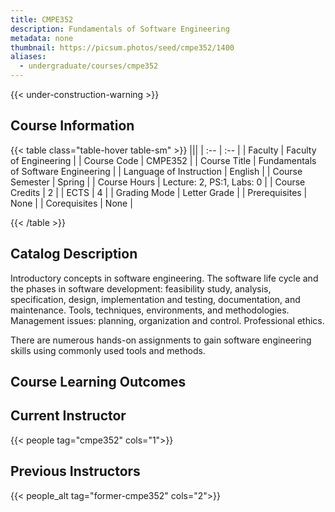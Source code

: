 ```yaml
---
title: CMPE352
description: Fundamentals of Software Engineering
metadata: none
thumbnail: https://picsum.photos/seed/cmpe352/1400
aliases:
  - undergraduate/courses/cmpe352
---
```


{{< under-construction-warning >}}
## Course Information

<!-- prettier-ignore-start -->
{{< table class="table-hover table-sm" >}}
|||
| :-- | :-- |
| Faculty | Faculty of Engineering |
| Course Code | CMPE352 |
| Course Title | Fundamentals of Software Engineering |
| Language of Instruction | English |
| Course Semester | Spring |
| Course Hours | Lecture: 2, PS:1, Labs: 0 |
| Course Credits | 2 |
| ECTS | 4 |
| Grading Mode | Letter Grade |
| Prerequisites | None |
| Corequisites | None |

{{< /table >}}
<!-- prettier-ignore-end -->

## Catalog Description

Introductory concepts in software engineering. The software life cycle and the phases in software development: feasibility study, analysis, specification, design, implementation and testing, documentation, and maintenance. Tools, techniques, environments, and methodologies. Management issues: planning, organization and control. Professional ethics.

There are numerous hands-on assignments to gain software engineering skills using commonly used tools and methods.

## Course Learning Outcomes

## Current Instructor

{{< people tag="cmpe352" cols="1">}}

## Previous Instructors

{{< people_alt tag="former-cmpe352" cols="2">}}
